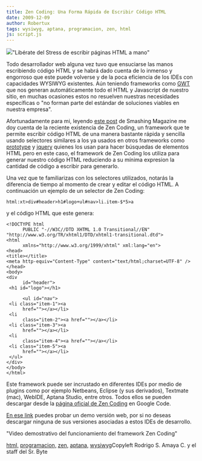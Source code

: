 ```yaml
---
title: Zen Coding: Una Forma Rápida de Escribir Código HTML
date: 2009-12-09
author: Robertux
tags: wysiwyg, aptana, programacion, zen, html
js: script.js
---
```


[![](http://3.bp.blogspot.com/_jH77WNrMVRA/Sx8EzahcduI/AAAAAAAAGII/rnNPT-vXtq0/s400/zen.jpg)](http://3.bp.blogspot.com/_jH77WNrMVRA/Sx8EzahcduI/AAAAAAAAGII/rnNPT-vXtq0/s1600-h/zen.jpg)"Libérate del Stress de
      escribir páginas HTML a mano"

Todo desarrollador web alguna vez tuvo que ensuciarse las manos escribiendo código HTML y
      se habrá dado cuenta de lo inmenso y engorroso que este puede volverse y de la poca eficiencia
      de los IDEs con capacidades WYSIWYG existentes. Aún teniendo frameworks como [GWT](http://www.srbyte.com/2009/10/trabajando-con-google-web-toolkit-y.html)
      que nos generan automáticamente todo el HTML y Javascript de nuestro sitio, en muchas
      ocasiones estos no resuelven nuestras necesidades específicas o "no forman parte del estándar
      de soluciones viables en nuestra empresa".

Afortunadamente para mi,
      leyendo [este post](http://www.smashingmagazine.com/2009/11/21/zen-coding-a-new-way-to-write-html-code/) de Smashing Magazine me doy cuenta de la reciente existencia de Zen Coding, un
      framework que te permite escribir código HTML de una manera bastante rápida y sencilla usando
      selectores similares a los ya usados en otros frameworks como [prototype](http://www.prototypejs.org/) y [jquery](http://jquery.com/) quienes los usan para hacer búsquedas de
      elementos HTML pero en este caso, el framework de Zen Coding los utiliza para generar nuestro
      código HTML reduciendo a su mínima expresion la cantidad de código a escribir para
      generarlo.

Una vez que te familiarizas con los selectores utilizados,
      notarás la diferencia de tiempo al momento de crear y editar el código HTML. A continuación un
      ejemplo de un selector de Zen Coding:

```
html:xt>div#header>h1#logo+ul#nav>li.item-$*5>a

```

y el código HTML que este genera:

```
<!DOCTYPE html
      PUBLIC "-//W3C//DTD XHTML 1.0 Transitional//EN"
"http://www.w3.org/TR/xhtml1/DTD/xhtml1-transitional.dtd">
<html
      xmlns="http://www.w3.org/1999/xhtml" xml:lang="en">
<head>
<title></title>
<meta http-equiv="Content-Type" content="text/html;charset=UTF-8" />
</head>
<body>
<div
      id="header">
 <h1 id="logo"></h1>

      <ul id="nav">
 <li class="item-1"><a
      href=""></a></li>
 <li
      class="item-2"><a href=""></a></li>
 <li class="item-3"><a
      href=""></a></li>
 <li
      class="item-4"><a href=""></a></li>
 <li class="item-5"><a
      href=""></a></li>
 </ul>
</div>
</body>
</html>

```

Este
      framework puede ser incrustado en diferentes IDEs por medio de plugins como por ejemplo
      Netbeans, Eclipse (y sus derivados), Textmate (mac), WebIDE, Aptana Studio, entre otros. Todos
      ellos se pueden descargar desde la [página oficial de Zen Coding](http://code.google.com/p/zen-coding/) en Google Code.

[En ese link](http://zen-coding.ru/demo/) puedes probar un demo versión web,
      por si no deseas descargar ninguna de sus versiones asociadas a estos IDEs de
      desarrollo.

"Video demostrativo del
      funcionamiento del framework Zen Coding"

[html,](http://www.blogalaxia.com/tags/html,) [programacion,](http://www.blogalaxia.com/tags/programacion,) [zen,](http://www.blogalaxia.com/tags/zen,) [aptana,](http://www.blogalaxia.com/tags/aptana,) [wysiwyg](http://www.blogalaxia.com/tags/wysiwyg)Copyleft Rodrigo S. Amaya
      C. y el staff del Sr. Byte
